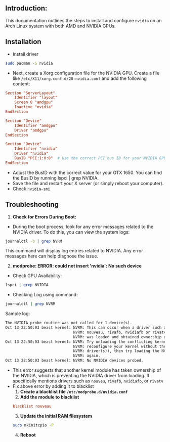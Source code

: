 ## Introduction:
This documentation outlines the steps to install and configure `nvidia` on an Arch Linux system with both AMD and NVIDIA GPUs.

## Installation

- Install driver
```sh
sudo pacman -S nvidia
```

- Next, create a Xorg configuration file for the NVIDIA GPU. Create a file like `/etc/X11/xorg.conf.d/20-nvidia.conf` and add the following content:
```conf
Section "ServerLayout"
    Identifier "layout"
    Screen 0 "amdgpu"
    Inactive "nvidia"
EndSection

Section "Device"
    Identifier "amdgpu"
    Driver "amdgpu"
EndSection

Section "Device"
    Identifier "nvidia"
    Driver "nvidia"
    BusID "PCI:1:0:0"  # Use the correct PCI bus ID for your NVIDIA GPU
EndSection
```

- Adjust the BusID with the correct value for your GTX 1650. You can find the BusID by running lspci | grep NVIDIA.
- Save the file and restart your X server (or simply reboot your computer).
- Check `nvidia-smi`

## Troubleshooting

1. **Check for Errors During Boot:**
- During the boot process, look for any error messages related to the NVIDIA driver. To do this, you can view the system logs:
```sh
journalctl -b | grep NVRM
```
This command will display log entries related to NVIDIA. Any error messages here can help diagnose the issue.

2. **modprobe: ERROR: could not insert 'nvidia': No such device**
- Check GPU Availability:
```sh
lspci | grep NVIDIA
```
- Checking Log using command:
```sh
journalctl | grep NVRM
```

Sample log:
```txt
The NVIDIA probe routine was not called for 1 device(s).
Oct 13 22:50:03 beast kernel: NVRM: This can occur when a driver such as: 
                              NVRM: nouveau, rivafb, nvidiafb or rivatv 
                              NVRM: was loaded and obtained ownership of the NVIDIA device(s).
Oct 13 22:50:03 beast kernel: NVRM: Try unloading the conflicting kernel module (and/or
                              NVRM: reconfigure your kernel without the conflicting
                              NVRM: driver(s)), then try loading the NVIDIA kernel module
                              NVRM: again.
Oct 13 22:50:03 beast kernel: NVRM: No NVIDIA devices probed.
```

- This error suggests that another kernel module has taken ownership of the NVIDIA, which is preventing the NVIDIA driver from loading. It specifically mentions drivers such as `nouveu`, `rivafb`, `nvidiafb`, or `rivatv`
- Fix above error by adding it to blacklist
    1. **Create a blacklist file `/etc/modprobe.d/nvidia.conf`**
    2. **Add the module to blacklist**
    ```conf
    blacklist nouveau
    ```
    3. **Update the initial RAM filesystem**
    ```sh
    sudo mkinitcpio -P
    ```
    4. **Reboot**
